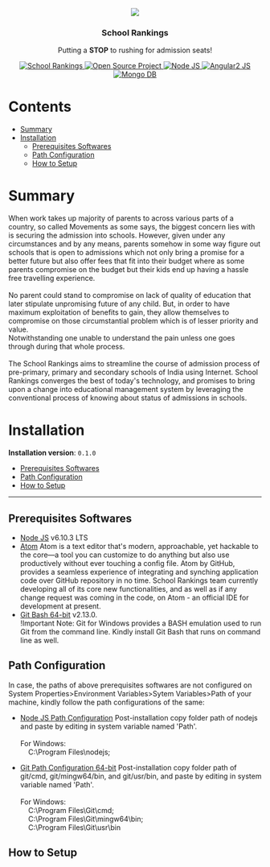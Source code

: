 <p align="center"><img src="http://i.imgur.com/gpWujVW.jpg"></p>

<h3 align="center">School Rankings</h3>
<p align="center">
  Putting a <strong>STOP</strong> to rushing for admission seats!
</p>
<p align="center">
  <a href="https://github.com/rishimehta365/SR_OS_Dev_Git_Repository_0.1.0">
    <img alt="School Rankings" src="https://img.shields.io/badge/SR-school--rankings-orange.svg">
  </a>
  <a href="https://github.com/rishimehta365/SR_OS_Dev_Git_Repository_0.1.0">
	<img alt="Open Source Project" src="https://img.shields.io/badge/OS-open--source--project-blue.svg">
  </a>
  <a href="https://nodejs.org/en/">
	<img alt="Node JS" src="https://img.shields.io/badge/nodejs-V6.10.3-yellowgreen.svg">
  </a>
  <a href="https://v2.angular.io/docs/ts/latest/">
	<img alt="Angular2 JS" src="https://img.shields.io/badge/angularjs%20-2-yellow.svg">
  </a>
  <a href="https://github.com/mongodb/mongo">
	<img alt="Mongo DB" src="https://img.shields.io/badge/mongo%20-db-ff69b4.svg">
  </a>
</p>

# Contents

- [Summary](#summary)
- [Installation](#installation)
  - [Prerequisites Softwares](#prerequisites-softwares)
  - [Path Configuration](#path-configuration)
  - [How to Setup](#how-to-setup)


# Summary
When work takes up majority of parents to across various parts of a country, so called Movements as some says, the biggest concern lies with is securing the admission into schools.
However, given under any circumstances and by any means, parents somehow in some way figure out schools that is open to admissions which not only bring a promise for a better future but also offer fees that fit into their budget where as some parents compromise on the budget but their kids end up having a hassle free travelling experience.<br><br>
No parent could stand to compromise on lack of quality of education that later stipulate unpromising future of any child. But, in order to have maximum exploitation of benefits to gain, they allow themselves to compromise on those circumstantial problem which is of lesser priority and value.<br> 
Notwithstanding one unable to understand the pain unless one goes through during that whole process.<br><br>
The School Rankings aims to streamline the course of admission process of pre-primary, primary and secondary schools of India using Internet. School Rankings converges the best of today's technology, and promises to bring upon a change into educational management system by leveraging the conventional process of knowing about status of admissions in schools.

# Installation

**Installation version**: `0.1.0`

- [Prerequisites Softwares](#prerequisites-softwares)
- [Path Configuration](#path-configuration)
- [How to Setup](#how-to-setup)


---

## Prerequisites Softwares

- [Node JS](https://nodejs.org/en/) v6.10.3 LTS
- [Atom](https://atom.io/) Atom is a text editor that's modern, approachable, yet hackable to the core—a tool you can customize to do anything but also use productively without ever touching a config file. Atom by GitHub, provides a seamless experience of integrating and synching application code over GitHub repository in no time.
School Rankings team currently developing all of its core new functionalities, and as well as if any change request was coming in the code, on Atom - an official IDE for development at present.  
- [Git Bash 64-bit](https://git-scm.com/download/) v2.13.0.<br>
  !Important Note: Git for Windows provides a BASH emulation used to run Git from the command line. Kindly install Git Bash that runs on command line as well.

## Path Configuration  

In case, the paths of above prerequisites softwares are not configured on System Properties>Environment Variables>Sytem Variables>Path of your machine, kindly follow the path configurations of the same:

- [Node JS Path Configuration](#nodejs-path-config) Post-installation copy folder path of nodejs and paste by editing in system variable named 'Path'.<br>  
For Windows:<br>&nbsp;&nbsp;&nbsp;&nbsp;C:\Program Files\nodejs\;

- [Git Path Configuration 64-bit](#git-bash-path-config) Post-installation copy folder path of git/cmd, git/mingw64/bin, and git/usr/bin, and paste by editing in system variable named 'Path'.<br><br>
For Windows:<br>&nbsp;&nbsp;&nbsp;&nbsp;C:\Program Files\Git\cmd;<br>&nbsp;&nbsp;&nbsp;
C:\Program Files\Git\mingw64\bin;<br>&nbsp;&nbsp;&nbsp;&nbsp;C:\Program Files\Git\usr\bin

## How to Setup
